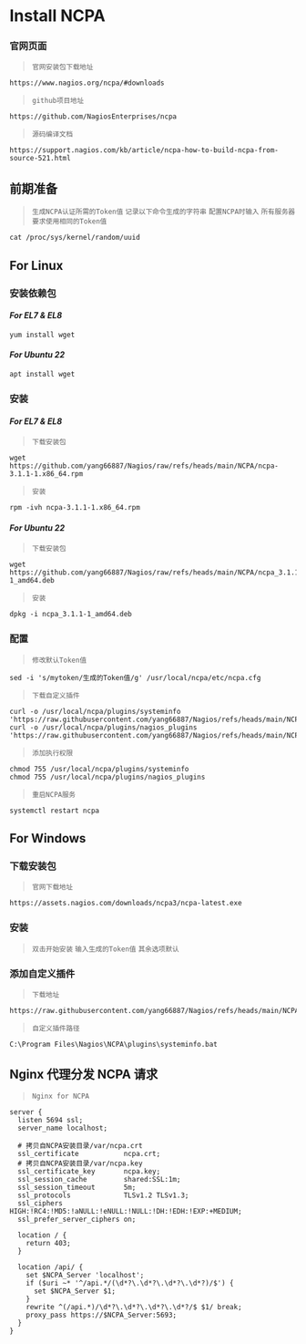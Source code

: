 # Install NCPA

### 官网页面
>`官网安装包下载地址`
```shell
https://www.nagios.org/ncpa/#downloads
```
>`github项目地址`
```shell
https://github.com/NagiosEnterprises/ncpa
```
>`源码编译文档`
```shell
https://support.nagios.com/kb/article/ncpa-how-to-build-ncpa-from-source-521.html
```

## 前期准备
>`生成NCPA认证所需的Token值`
>`记录以下命令生成的字符串`
>`配置NCPA时输入`
>`所有服务器要求使用相同的Token值`
```shell
cat /proc/sys/kernel/random/uuid
```

## For Linux

### 安装依赖包
#### ***For EL7 & EL8***
```shell
yum install wget
```
#### ***For Ubuntu 22***
```shell
apt install wget
```

### 安装
#### ***For EL7 & EL8***
>`下载安装包`
```shell
wget https://github.com/yang66887/Nagios/raw/refs/heads/main/NCPA/ncpa-3.1.1-1.x86_64.rpm
```
>`安装`
```shell
rpm -ivh ncpa-3.1.1-1.x86_64.rpm
```
#### ***For Ubuntu 22***
>`下载安装包`
```shell
wget https://github.com/yang66887/Nagios/raw/refs/heads/main/NCPA/ncpa_3.1.1-1_amd64.deb
```
>`安装`
```shell
dpkg -i ncpa_3.1.1-1_amd64.deb
```

### 配置
>`修改默认Token值`
```shell
sed -i 's/mytoken/生成的Token值/g' /usr/local/ncpa/etc/ncpa.cfg
```
>`下载自定义插件`
```shell
curl -o /usr/local/ncpa/plugins/systeminfo 'https://raw.githubusercontent.com/yang66887/Nagios/refs/heads/main/NCPA/systeminfo'
curl -o /usr/local/ncpa/plugins/nagios_plugins 'https://raw.githubusercontent.com/yang66887/Nagios/refs/heads/main/NCPA/nagios_plugins'
```
>`添加执行权限`
```shell
chmod 755 /usr/local/ncpa/plugins/systeminfo
chmod 755 /usr/local/ncpa/plugins/nagios_plugins
```
>`重启NCPA服务`
```shell
systemctl restart ncpa
```

## For Windows

### 下载安装包
>`官网下载地址`
```shell
https://assets.nagios.com/downloads/ncpa3/ncpa-latest.exe
```

### 安装
>`双击开始安装`
>`输入生成的Token值`
>`其余选项默认`

### 添加自定义插件
>`下载地址`
```shell
https://raw.githubusercontent.com/yang66887/Nagios/refs/heads/main/NCPA/systeminfo.bat
```
>`自定义插件路径`
```shell
C:\Program Files\Nagios\NCPA\plugins\systeminfo.bat
```

## Nginx 代理分发 NCPA 请求
>`Nginx for NCPA`
```shell
server {
  listen 5694 ssl;
  server_name localhost;

  # 拷贝自NCPA安装目录/var/ncpa.crt
  ssl_certificate           ncpa.crt;
  # 拷贝自NCPA安装目录/var/ncpa.key
  ssl_certificate_key       ncpa.key;
  ssl_session_cache         shared:SSL:1m;
  ssl_session_timeout       5m;
  ssl_protocols             TLSv1.2 TLSv1.3;
  ssl_ciphers               HIGH:!RC4:!MD5:!aNULL:!eNULL:!NULL:!DH:!EDH:!EXP:+MEDIUM;
  ssl_prefer_server_ciphers on;

  location / {
    return 403;
  }

  location /api/ {
    set $NCPA_Server 'localhost';
    if ($uri ~* '^/api.*/(\d*?\.\d*?\.\d*?\.\d*?)/$') {
      set $NCPA_Server $1;
    }
    rewrite ^(/api.*)/\d*?\.\d*?\.\d*?\.\d*?/$ $1/ break;
    proxy_pass https://$NCPA_Server:5693;
  }
}
```
